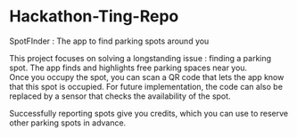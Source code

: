 # Hackathon-Ting-Repo
SpotFInder : The app to find parking spots around you

This project focuses on solving a longstanding issue : finding a parking spot.
The app finds and highlights free parking spaces near you. \
Once you occupy the spot, you can scan a QR code that lets the app know that this spot is occupied.
For future implementation, the code can also be replaced by a sensor that checks the availability of the spot.

Successfully reporting spots give you credits, which you can use to reserve other parking spots in advance.
